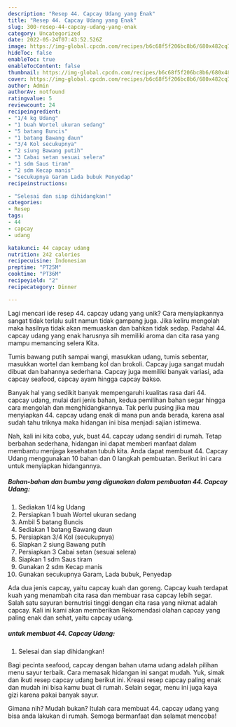 ```yaml
---
description: "Resep 44. Capcay Udang yang Enak"
title: "Resep 44. Capcay Udang yang Enak"
slug: 300-resep-44-capcay-udang-yang-enak
category: Uncategorized
date: 2022-05-24T07:43:52.526Z
image: https://img-global.cpcdn.com/recipes/b6c68f5f206bc8b6/680x482cq70/44-capcay-udang-foto-resep-utama.jpg
hideToc: false
enableToc: true
enableTocContent: false
thumbnail: https://img-global.cpcdn.com/recipes/b6c68f5f206bc8b6/680x482cq70/44-capcay-udang-foto-resep-utama.jpg
cover: https://img-global.cpcdn.com/recipes/b6c68f5f206bc8b6/680x482cq70/44-capcay-udang-foto-resep-utama.jpg
author: Admin
authorAv: notfound
ratingvalue: 5
reviewcount: 24
recipeingredient:
- "1/4 kg Udang"
- "1 buah Wortel ukuran sedang"
- "5 batang Buncis"
- "1 batang Bawang daun"
- "3/4 Kol secukupnya"
- "2 siung Bawang putih"
- "3 Cabai setan sesuai selera"
- "1 sdm Saus tiram"
- "2 sdm Kecap manis"
- "secukupnya Garam Lada bubuk Penyedap"
recipeinstructions:

- "Selesai dan siap dihidangkan!"
categories:
- Resep
tags:
- 44
- capcay
- udang

katakunci: 44 capcay udang 
nutrition: 242 calories
recipecuisine: Indonesian
preptime: "PT25M"
cooktime: "PT36M"
recipeyield: "2"
recipecategory: Dinner

---
```





Lagi mencari ide resep 44. capcay udang yang unik? Cara menyiapkannya sangat tidak terlalu sulit namun tidak gampang juga. Jika keliru mengolah maka hasilnya tidak akan memuaskan dan bahkan tidak sedap. Padahal 44. capcay udang yang enak harusnya sih memiliki aroma dan cita rasa yang mampu memancing selera Kita.





Tumis bawang putih sampai wangi, masukkan udang, tumis sebentar, masukkan wortel dan kembang kol dan brokoli. Capcay juga sangat mudah dibuat dan bahannya sederhana. Capcay juga memiliki banyak variasi, ada capcay seafood, capcay ayam hingga capcay bakso.

Banyak hal yang sedikit banyak mempengaruhi kualitas rasa dari 44. capcay udang, mulai dari jenis bahan, kedua pemilihan bahan segar hingga cara mengolah dan menghidangkannya. Tak perlu pusing jika mau menyiapkan 44. capcay udang enak di mana pun anda berada, karena asal sudah tahu triknya maka hidangan ini bisa menjadi sajian istimewa.






Nah, kali ini kita coba, yuk, buat 44. capcay udang sendiri di rumah. Tetap berbahan sederhana, hidangan ini dapat memberi manfaat dalam membantu menjaga kesehatan tubuh kita. Anda dapat membuat 44. Capcay Udang menggunakan 10 bahan dan 0 langkah pembuatan. Berikut ini cara untuk menyiapkan hidangannya.

<!--inarticleads1-->

##### Bahan-bahan dan bumbu yang digunakan dalam pembuatan 44. Capcay Udang:

1. Sediakan 1/4 kg Udang
1. Persiapkan 1 buah Wortel ukuran sedang
1. Ambil 5 batang Buncis
1. Sediakan 1 batang Bawang daun
1. Persiapkan 3/4 Kol (secukupnya)
1. Siapkan 2 siung Bawang putih
1. Persiapkan 3 Cabai setan (sesuai selera)
1. Siapkan 1 sdm Saus tiram
1. Gunakan 2 sdm Kecap manis
1. Gunakan secukupnya Garam, Lada bubuk, Penyedap


Ada dua jenis capcay, yaitu capcay kuah dan goreng. Capcay kuah terdapat kuah yang menambah cita rasa dan membuar rasa capcay lebih segar. Salah satu sayuran bernutrisi tinggi dengan cita rasa yang nikmat adalah capcay. Kali ini kami akan memberikan Rekomendasi olahan capcay yang paling enak dan sehat, yaitu capcay udang. 

<!--inarticleads2-->

#####  untuk membuat 44. Capcay Udang:


1. Selesai dan siap dihidangkan!

Bagi pecinta seafood, capcay dengan bahan utama udang adalah pilihan menu sayur terbaik. Cara memasak hidangan ini sangat mudah. Yuk, simak dan ikuti resep capcay udang berikut ini. Kreasi resep capcay paling enak dan mudah ini bisa kamu buat di rumah. Selain segar, menu ini juga kaya gizi karena pakai banyak sayur. 

Gimana nih? Mudah bukan? Itulah cara membuat 44. capcay udang yang bisa anda lakukan di rumah. Semoga bermanfaat dan selamat mencoba!
